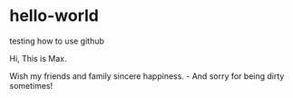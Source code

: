 # hello-world
testing how to use github

Hi, This is Max.

Wish my friends and family sincere happiness. - And sorry for being dirty sometimes!
